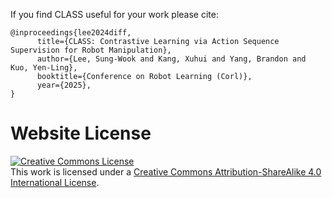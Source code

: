 If you find CLASS useful for your work please cite:
```
@inproceedings{lee2024diff,
      title={CLASS: Contrastive Learning via Action Sequence Supervision for Robot Manipulation}, 
      author={Lee, Sung-Wook and Kang, Xuhui and Yang, Brandon and Kuo, Yen-Ling},
      booktitle={Conference on Robot Learning (Corl)},
      year={2025}, 
}
```

# Website License
<a rel="license" href="http://creativecommons.org/licenses/by-sa/4.0/"><img alt="Creative Commons License" style="border-width:0" src="https://i.creativecommons.org/l/by-sa/4.0/88x31.png" /></a><br />This work is licensed under a <a rel="license" href="http://creativecommons.org/licenses/by-sa/4.0/">Creative Commons Attribution-ShareAlike 4.0 International License</a>.
